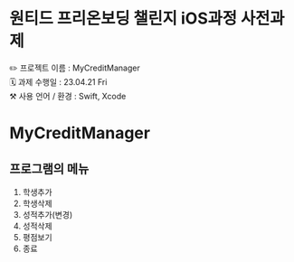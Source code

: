 # 원티드 프리온보딩 챌린지 iOS과정 사전과제
✏️ 프로젝트 이름 : MyCreditManager<br>
🗓️ 과제 수행일 : 23.04.21 Fri<br>
⚒️ 사용 언어 / 환경 : Swift, Xcode<br>

# MyCreditManager
## 프로그램의 메뉴
1. 학생추가
2. 학생삭제
3. 성적추가(변경)
4. 성적삭제
5. 평점보기
6. 종료
